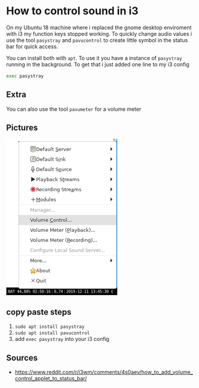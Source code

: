 # How to control sound in i3

On my Ubuntu 18 machine where i replaced the gnome desktop enviroment with i3 my function keys stopped working. To quickly change audio values i use the tool `pasystray` and `pavucontrol` to create little symbol in the status bar for quick access.

You can install both with `apt`. To use it you have a instance of `pasystray` running in the background. To get that i just added one line to my i3 config

```bash
exec pasystray
```

## Extra

You can also use the tool `pavumeter` for a volume meter

## Pictures

![Example Picture 1](../media/i3_volume_control.png)

## copy paste steps

1. `sudo apt install pasystray`
2. `sudo apt install pavucontrol`
3. add `exec pasystray` into your i3 config

## Sources

- https://www.reddit.com/r/i3wm/comments/4s0aev/how_to_add_volume_control_applet_to_status_bar/
